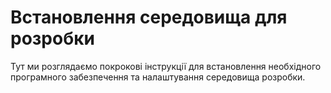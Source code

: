 # Встановлення середовища для розробки

Тут ми розглядаємо покрокові інструкції для встановлення необхідного програмного забезпечення та налаштування середовища розробки.